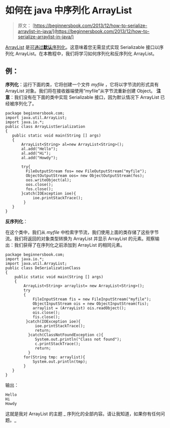 # 如何在 java 中序列化 ArrayList

> 原文： [https://beginnersbook.com/2013/12/how-to-serialize-arraylist-in-java/](https://beginnersbook.com/2013/12/how-to-serialize-arraylist-in-java/)

[ArrayList](https://docs.oracle.com/javase/6/docs/api/java/util/ArrayList.html) 是[可通过**默认**序列化](https://docs.oracle.com/javase/6/docs/api/java/io/Serializable.html)。这意味着您无需显式实现 Serializable 接口以序列化 ArrayList。在本教程中，我们将学习如何序列化和反序列化 ArrayList。

## 例：

**序列化**：运行下面的类，它将创建一个文件 _myfile_ ，它将以字节流的形式具有 ArrayList 对象。我们将在接收器端使用“myfile”从字节流重新创建 Object。 **注意**：我们没有在下面的类中实现 Serializable 接口，因为默认情况下 ArrayList 已经被序列化了。

```
package beginnersbook.com;
import java.util.ArrayList;
import java.io.*;
public class ArrayListSerialization
{
   public static void main(String [] args)
   {
       ArrayList<String> al=new ArrayList<String>();
       al.add("Hello");
       al.add("Hi");
       al.add("Howdy");

       try{
         FileOutputStream fos= new FileOutputStream("myfile");
         ObjectOutputStream oos= new ObjectOutputStream(fos);
         oos.writeObject(al);
         oos.close();
         fos.close();
       }catch(IOException ioe){
            ioe.printStackTrace();
        }
   }
}
```

**反序列化**：

在这个类中，我们从 _myfile_ 中检索字节流，我们使用上面的类存储了这些字节流。我们将返回的对象类型转换为 ArrayList 并显示 ArrayList 的元素。观察输出：我们获得了在序列化之前添加到 ArrayList 的相同元素。

```
package beginnersbook.com;
import java.io.*;
import java.util.ArrayList;
public class DeSerializationClass 
{
    public static void main(String [] args)
    {
        ArrayList<String> arraylist= new ArrayList<String>();
        try
        {
            FileInputStream fis = new FileInputStream("myfile");
            ObjectInputStream ois = new ObjectInputStream(fis);
            arraylist = (ArrayList) ois.readObject();
            ois.close();
            fis.close();
         }catch(IOException ioe){
             ioe.printStackTrace();
             return;
          }catch(ClassNotFoundException c){
             System.out.println("Class not found");
             c.printStackTrace();
             return;
          }
        for(String tmp: arraylist){
            System.out.println(tmp);
        }
   }
}
```

输出：

```
Hello
Hi
Howdy
```

这就是我对 ArrayList 的主题 _ 序列化的全部内容。请让我知道，如果你有任何问题。_